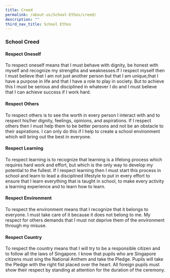 ```yaml
---
title: Creed
permalink: /about-us/School-Ethos/creed/
description: ""
third_nav_title: School Ethos
---
```

### School Creed

#### Respect Oneself
To respect oneself means that I must behave with dignity, be honest with myself and recognize my strengths and weaknesses.If I respect myself then I must believe that I am not just another person but that I am unique,that I have a purpose in life and that I have a role to play in society. But to achieve this I must be serious and disciplined in whatever I do and I must believe that I can achieve success if I work hard.

#### Respect Others
To respect others is to see the worth in every person I interact with and to respect his/her dignity, feelings, opinions, and aspirations. If I respect others then I must help them to be better persons and not be an obstacle to their aspirations. I can only do this if I help to create a school environment which will bring out the best in everyone.

#### Respect Learning
To respect learning is to recognize that learning is a lifelong process which requires hard work and effort, but which is the only way to develop my potential to the fullest. If I respect learning then I must start this process in school and learn to lead a disciplined lifestyle to put in every effort to ensure that I learn everything that is taught in school, to make every activity a learning experience and to learn how to learn.

#### Respect Environment
To respect the environment means that I recognize that it belongs to everyone. I must take care of it because it does not belong to me. My respect for others demands that I must not deprive them of the environment through my misuse.

#### Respect Country
To respect the country means that I will try to be a responsible citizen and to follow all the laws of Singapore. I know that pupils who are Singapore citizens must sing the National Anthem and take the Pledge. Pupils will take the Pledge with the right fist placed over the heart. All foreign pupils must show their respect by standing at attention for the duration of the ceremony.